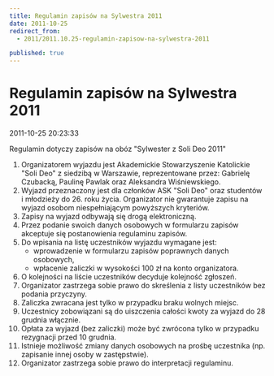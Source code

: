 ```yaml
---
title: Regulamin zapisów na Sylwestra 2011
date: 2011-10-25
redirect_from: 
  - 2011/2011.10.25-regulamin-zapisow-na-sylwestra-2011

published: true
---
```




# Regulamin zapisów na Sylwestra 2011

<time>2011-10-25 20:23:33</time>


Regulamin dotyczy zapisów na obóz "Sylwester z Soli Deo 2011"

<ol>
<li>Organizatorem wyjazdu jest Akademickie Stowarzyszenie Katolickie "Soli Deo" z siedzibą w Warszawie, reprezentowane przez: Gabrielę Czubacką, Paulinę Pawlak oraz Aleksandra Wiśniewskiego.</li>
<li>Wyjazd przeznaczony jest dla członków ASK "Soli Deo" oraz studentów i młodzieży do 26. roku życia. Organizator nie gwarantuje zapisu na wyjazd osobom niespełniającym powyższych kryteriów.</li>
<li>Zapisy na wyjazd odbywają się drogą elektroniczną. </li>
<li>Przez podanie swoich danych osobowych w formularzu zapisów akceptuje się postanowienia regulaminu zapisów.</li>
<li>Do wpisania na listę uczestników wyjazdu wymagane jest:     
<ul>
<li>wprowadzenie w formularzu zapisów poprawnych danych osobowych,</li>
<li>wpłacenie zaliczki w wysokości 100 zł na konto organizatora.</li>
</ul>
</li>
<li>O kolejności na liście uczestników decyduje kolejność zgłoszeń.</li>
<li>Organizator zastrzega sobie prawo do skreślenia z listy uczestników bez podania przyczyny.</li>
<li>Zaliczka zwracana jest tylko w przypadku braku wolnych miejsc.</li>
<li>Uczestnicy zobowiązani są do uiszczenia całości kwoty za wyjazd do 28 grudnia włącznie.</li>
<li>Opłata za wyjazd (bez zaliczki) może być zwrócona tylko w przypadku rezygnacji przed 10 grudnia.</li>
<li>Istnieje możliwość zmiany danych osobowych na prośbę uczestnika (np. zapisanie innej osoby w zastępstwie).</li>
<li>Organizator zastrzega sobie prawo do interpretacji regulaminu.</li>
</ol>

 


<!--{{json:{"created_date":"2011-10-25 20:23:33","publish_down":"0000-00-00 00:00:00","id":"1033"}}}-->